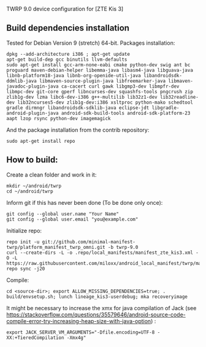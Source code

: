 TWRP 9.0 device configuration for [ZTE Kis 3]

Build dependencies installation
-------------------------------

Tested for Debian Version 9 (stretch) 64-bit.
Packages installation:

    dpkg --add-architecture i386 ; apt-get update
    apt-get build-dep gcc binutils llvm-defaults
    sudo apt-get install gcc-arm-none-eabi cmake python-dev swig ant bc proguard maven-debian-helper libemma-java libasm4-java libguava-java libnb-platform18-java libnb-org-openide-util-java libandroidsdk-ddmlib-java libmaven-source-plugin-java libfreemarker-java libmaven-javadoc-plugin-java ca-cacert curl gawk libgmp3-dev libmpfr-dev libmpc-dev git-core gperf libncurses-dev squashfs-tools pngcrush zip zlib1g-dev lzma libc6-dev-i386 g++-multilib lib32z1-dev lib32readline-dev lib32ncurses5-dev zlib1g-dev:i386 xsltproc python-mako schedtool gradle dirmngr libandroidsdk-sdklib-java eclipse-jdt libgradle-android-plugin-java android-sdk-build-tools android-sdk-platform-23 aapt lzop rsync python-dev imagemagick

And the package installation from the contrib repository:

    sudo apt-get install repo

How to build:
-------------

Create a clean folder and work in it:

    mkdir ~/android/twrp
    cd ~/android/twrp

Inform git if this has never been done (To be done only once):

    git config --global user.name "Your Name"
    git config --global user.email "you@example.com"

Initialize repo:

    repo init -u git://github.com/minimal-manifest-twrp/platform_manifest_twrp_omni.git -b twrp-9.0
    curl --create-dirs -L -o .repo/local_manifests/manifest_zte_kis3.xml -O -L https://raw.githubusercontent.com/miloxx/android_local_manifest/twrp/manifest_zte_kis3.xml
    repo sync -j20

Compile:

    cd <source-dir>; export ALLOW_MISSING_DEPENDENCIES=true; . build/envsetup.sh; lunch lineage_kis3-userdebug; mka recoveryimage

It might be necessary to increase the xmx for java compilation of Jack (see https://stackoverflow.com/questions/35579646/android-source-code-compile-error-try-increasing-heap-size-with-java-option) :

    export JACK_SERVER_VM_ARGUMENTS="-Dfile.encoding=UTF-8 -XX:+TieredCompilation -Xmx4g"
